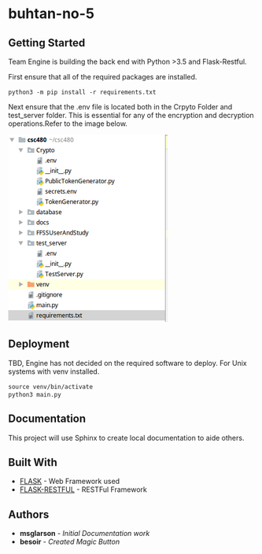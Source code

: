 # buhtan-no-5
## Getting Started
Team Engine is building the back end with Python >3.5 and Flask-Restful.

First ensure that all of the required packages are installed.
```
python3 -m pip install -r requirements.txt  
```
Next ensure that the .env file is located both in the Crpyto Folder and test_server folder. This is essential
for any of the encryption and decryption operations.Refer to the image below.

![DirSetUp](images/example_dir.png)

[//]: # (### A valid markdown comment but it appears to be only one line)

## Deployment
TBD, Engine has not decided on the required software to deploy.
For Unix systems with venv installed.
```
source venv/bin/activate
python3 main.py
```

## Documentation
This project will use Sphinx to create local documentation to aide others.

## Built With
* [FLASK](https://pypi.org/project/Flask/) - Web Framework used
* [FLASK-RESTFUL](https://flask-restful.readthedocs.io/en/latest/) - RESTFul Framework

## Authors

* **msglarson** - *Initial Documentation work* 
* **besoir** - *Created Magic Button*
